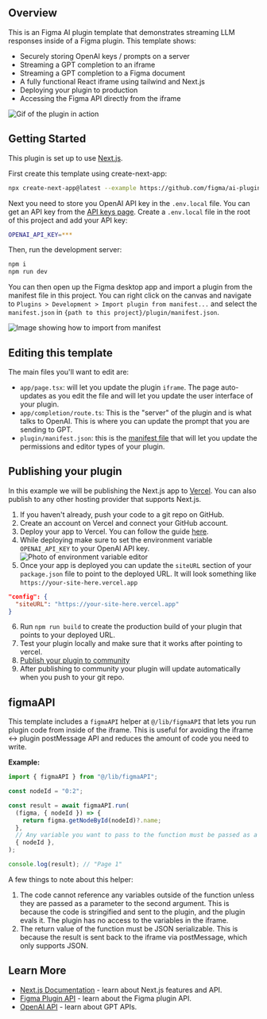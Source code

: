 ## Overview

This is an Figma AI plugin template that demonstrates streaming LLM responses inside of a Figma plugin. This template shows:

- Securely storing OpenAI keys / prompts on a server
- Streaming a GPT completion to an iframe
- Streaming a GPT completion to a Figma document
- A fully functional React iframe using tailwind and Next.js
- Deploying your plugin to production
- Accessing the Figma API directly from the iframe

![Gif of the plugin in action](https://static.figma.com/uploads/cd663ea9256a71040227bc4af94c614febc8fc56)

## Getting Started

This plugin is set up to use [Next.js](https://nextjs.org/).

First create this template using create-next-app:

```bash
npx create-next-app@latest --example https://github.com/figma/ai-plugin-template/
```

Next you need to store you OpenAI API key in the `.env.local` file. You can get an API key from the [API keys page](https://platform.openai.com/account/api-keys). Create a `.env.local` file in the root of this project and add your API key:

```bash
OPENAI_API_KEY=***
```

Then, run the development server:

```bash
npm i
npm run dev
```

You can then open up the Figma desktop app and import a plugin from the manifest file in this project. You can right click on the canvas and navigate to `Plugins > Development > Import plugin from manifest...` and select the `manifest.json` in `{path to this project}/plugin/manifest.json`.

![Image showing how to import from manifest](https://static.figma.com/uploads/dcfb742580ad1c70338f1f9670f70dfd1fd42596)

## Editing this template

The main files you'll want to edit are:

- `app/page.tsx`: will let you update the plugin `iframe`. The page auto-updates as you edit the file and will let you update the user interface of your plugin.
- `app/completion/route.ts`: This is the "server" of the plugin and is what talks to OpenAI. This is where you can update the prompt that you are sending to GPT.
- `plugin/manifest.json`: this is the [manifest file](https://www.figma.com/plugin-docs/manifest/) that will let you update the permissions and editor types of your plugin.

## Publishing your plugin

In this example we will be publishing the Next.js app to [Vercel](https://vercel.com/). You can also publish to any other hosting provider that supports Next.js.

1. If you haven't already, push your code to a git repo on GitHub.
2. Create an account on Vercel and connect your GitHub account.
3. Deploy your app to Vercel. You can follow the guide [here](https://vercel.com/docs/concepts/deployments/git).
4. While deploying make sure to set the environment variable `OPENAI_API_KEY` to your OpenAI API key.
   ![Photo of environment variable editor](https://static.figma.com/uploads/e41166e6a4e0d9c9c90bf662a609396ab7fe33cc)
5. Once your app is deployed you can update the `siteURL` section of your `package.json` file to point to the deployed URL. It will look something like `https://your-site-here.vercel.app`

```json
"config": {
  "siteURL": "https://your-site-here.vercel.app"
}
```

6. Run `npm run build` to create the production build of your plugin that points to your deployed URL.
7. Test your plugin locally and make sure that it works after pointing to vercel.
8. [Publish your plugin to community](https://help.figma.com/hc/en-us/articles/360042293394-Publish-plugins-to-the-Figma-Community)
9. After publishing to community your plugin will update automatically when you push to your git repo.

## figmaAPI

This template includes a `figmaAPI` helper at `@/lib/figmaAPI` that lets you run plugin code from inside of the iframe. This is
useful for avoiding the iframe <-> plugin postMessage API and reduces the amount of code you need to write.

**Example:**

```ts
import { figmaAPI } from "@/lib/figmaAPI";

const nodeId = "0:2";

const result = await figmaAPI.run(
  (figma, { nodeId }) => {
    return figma.getNodeById(nodeId)?.name;
  },
  // Any variable you want to pass to the function must be passed as a parameter.
  { nodeId },
);

console.log(result); // "Page 1"
```

A few things to note about this helper:

1.  The code cannot reference any variables outside of the function unless they are passed as a parameter to the second argument. This is
    because the code is stringified and sent to the plugin, and the plugin
    evals it. The plugin has no access to the variables in the iframe.
2.  The return value of the function must be JSON serializable. This is
    because the result is sent back to the iframe via postMessage, which only
    supports JSON.

## Learn More

- [Next.js Documentation](https://nextjs.org/docs) - learn about Next.js features and API.
- [Figma Plugin API](https://www.figma.com/plugin-docs/) - learn about the Figma plugin API.
- [OpenAI API](https://platform.openai.com/docs/guides/gpt) - learn about GPT APIs.
